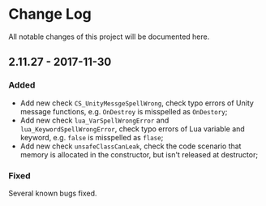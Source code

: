 # Change Log
All notable changes of this project will be documented here.

## 2.11.27 - 2017-11-30

### Added
* Add new check `CS_UnityMessgeSpellWrong`, check typo errors of Unity message functions, e.g. `OnDestroy` is misspelled as `OnDestory`;
* Add new check `lua_VarSpellWrongError` and `lua_KeywordSpellWrongError`, check typo errors of Lua variable and keyword, e.g. `false` is misspelled as `flase`;
* Add new check `unsafeClassCanLeak`, check the code scenario that memory is allocated in the constructor, but isn't released at destructor;

### Fixed
Several known bugs fixed.




